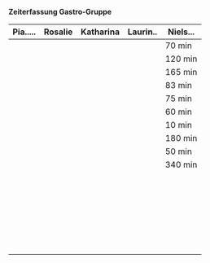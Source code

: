 **Zeiterfassung Gastro-Gruppe**

|Pia.....|Rosalie|Katharina|Laurin..|Niels...|
|--------|-------|---------|--------|--------|
|        |       |         |        |   70 min     |
|        |       |         |        |        120 min |
|        |       |         |        |      165 min  |
|        |       |         |        |      83 min  |
|        |       |         |        |      75 min  |
|        |       |         |        |        60 min |
|        |       |         |        |     10 min   |
|        |       |         |        |   180 min     |
|        |       |         |        |        50 min|
|        |       |         |        |     340 min   |
|        |       |         |        |        |
|        |       |         |        |        |
|        |       |         |        |        |
|        |       |         |        |        |
|        |       |         |        |        |
|        |       |         |        |        |
|        |       |         |        |        |
|        |       |         |        |        |
|        |       |         |        |        |
|        |       |         |        |        |
|        |       |         |        |        |
|        |       |         |        |        |
|        |       |         |        |        |
|        |       |         |        |        |
|        |       |         |        |        |
|        |       |         |        |        |
|        |       |         |        |        |
|        |       |         |        |        |
|        |       |         |        |        |
|        |       |         |        |        |
|        |       |         |        |        |
|        |       |         |        |        |
|        |       |         |        |        |
|        |       |         |        |        |
|        |       |         |        |        |
|        |       |         |        |        |
|        |       |         |        |        |

